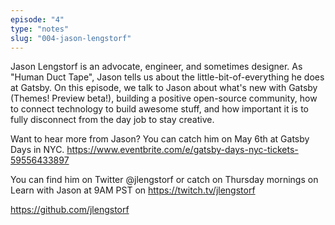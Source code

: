 ```yaml
---
episode: "4"
type: "notes"
slug: "004-jason-lengstorf"
---
```


Jason Lengstorf is an advocate, engineer, and sometimes designer. As "Human Duct Tape", Jason tells us about the little-bit-of-everything he does at Gatsby. On this episode, we talk to Jason about what's new with Gatsby (Themes! Preview beta!), building a positive open-source community, how to connect technology to build awesome stuff, and how important it is to fully disconnect from the day job to stay creative.


Want to hear more from Jason? You can catch him on May 6th at Gatsby Days in NYC.
https://www.eventbrite.com/e/gatsby-days-nyc-tickets-59556433897

You can find him on Twitter @jlengstorf or catch on Thursday mornings on Learn with Jason at 9AM PST on https://twitch.tv/jlengstorf

https://github.com/jlengstorf

